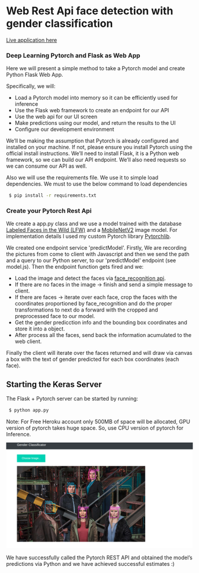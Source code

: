 # Web Rest Api face detection with gender classification

[Live application here](https://face-gender-detection.herokuapp.com/)

### Deep Learning Pytorch and Flask as Web App
Here we will present a simple method to take a Pytorch model and create Python Flask Web App.

Specifically, we will:

  - Load a Pytorch model into memory so it can be efficiently used for inference
  - Use the Flask web framework to create an endpoint for our API
  - Use the web api for our UI screen
  - Make predictions using our model, and return the results to the UI
  - Configure our development environment

We’ll be making the assumption that Pytorch is already configured and installed on your machine. If not, please ensure you install Pytorch using the official install instructions. We’ll need to install Flask, it is a Python web framework, so we can build our API endpoint. We’ll also need requests so we can consume our API as well.

Also we will use the requirements file. We use it to simple load dependencies. We must to use the below command to load dependencies
```sh
 $ pip install -r requirements.txt
```

### Create your Pytorch Rest Api
We create a app.py class and we use a model trained with the database [Labeled Faces in the Wild (LFW)](http://vis-www.cs.umass.edu/lfw/lfw.pdf) and a [MobileNetV2](https://arxiv.org/abs/1801.04381) image model. For implementation details I used my custom Pytorch library [Pytorchlib](https://github.com/MarioProjects/pytorchlib).

We created one endpoint service 'predictModel'. Firstly, We are recording the pictures from come to client with Javascript and then we send the path and a query to our Python server, to our 'predictModel' endpoint (see model.js). Then the endpoint function gets fired and we:

  - Load the image and detect the faces via [face_recognition api](https://github.com/ageitgey/face_recognition).
  - If there are no faces in the image -> finish and send a simple message to client.
  - If there are faces -> iterate over each face, crop the faces with the coordinates proportioned by face_recognition and do the proper transformations to next do a forward with the cropped and preprocessed face to our model.
  - Get the gender predicction info and the bounding box coordinates and store it into a object.
  - After process all the faces, send back the information acumulated to the web client.

Finally the client will iterate over the faces returned and will draw via canvas a box with the text of gender predicted for each box coordinates (each face).

## Starting the Keras Server
The Flask + Pytorch server can be started by running:
```sh
 $ python app.py
```

Note: For Free Heroku account only 500MB of space will be allocated, GPU version of pytorch takes huge space. So, use CPU version of pytorch for Inference. 

![Example execution](uploads/example_execution.png)

We have successfully called the Pytorch REST API and obtained the model’s predictions via Python and we have achieved successful estimates :)
